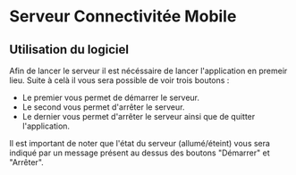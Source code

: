 # Serveur Connectivitée Mobile

## Utilisation du logiciel

  Afin de lancer le serveur il est nécéssaire de lancer l'application en premeir lieu. Suite à celà il vous sera possible de voir trois boutons :
  * Le premier vous permet de démarrer le serveur.
  * Le second vous permet d'arrêter le serveur.
  * Le dernier vous permet d'arrêter le serveur ainsi que de quitter l'application.
  
  Il est important de noter que l'état du serveur (allumé/éteint) vous sera indiqué par un message présent au dessus des boutons "Démarrer" et "Arrêter".

